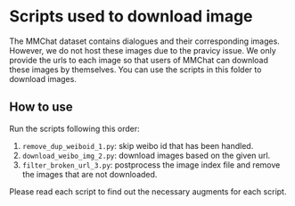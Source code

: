 # Scripts used to download image

The MMChat dataset contains dialogues and their corresponding images.
However, we do not host these images due to the pravicy issue.
We only provide the urls to each image so that users of MMChat can download these images by themselves.
You can use the scripts in this folder to download images.

## How to use

Run the scripts following this order: 
1. `remove_dup_weiboid_1.py`: skip weibo id that has been handled.
2. `download_weibo_img_2.py`: download images based on the given url.
3. `filter_broken_url_3.py`: postprocess the image index file and remove the images that are not downloaded.

Please read each script to find out the necessary augments for each script.
